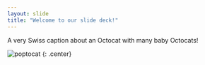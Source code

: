 ```yaml
---
layout: slide
title: "Welcome to our slide deck!"
---
```


A very Swiss caption about an Octocat with many baby Octocats!

![poptocat](https://octodex.github.com/images/poptocat.png)
{: .center}
